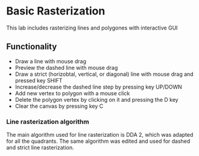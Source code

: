 # Basic Rasterization
This lab includes rasterizing lines and polygones with interactive GUI

## Functionality 

- Draw a line with mouse drag 
- Preview the dashed line with mouse drag
- Draw a strict (horizobtal, vertical, or diagonal) line with mouse drag and pressed key SHIFT
- Increase/decrease the dashed line step by pressing key UP/DOWN
- Add new vertex to polygon with a mouse click
- Delete the polygon vertex by clicking on it and pressing the D key
- Clear the canvas by pressing key C

### Line rasterization algorithm
The main algorithm used for line rasterization is DDA 2, which was adapted for all the quadrants. 
The same algorithm was edited and used for dashed and strict line rasterization.
